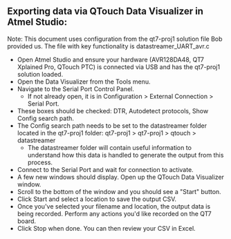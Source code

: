 ## Exporting data via QTouch Data Visualizer in Atmel Studio:
Note: This document uses configuration from the qt7-proj1 solution file Bob provided us. The file with key functionality is datastreamer_UART_avr.c

*	Open Atmel Studio and ensure your hardware (AVR128DA48, QT7 Xplained Pro, QTouch PTC) is connected via USB and has the qt7-proj1 solution loaded.
*	Open the Data Visualizer from the Tools menu.
*	Navigate to the Serial Port Control Panel.
	*	If not already open, it is in Configuration > External Connection > Serial Port.
*	These boxes should be checked: DTR, Autodetect protocols, Show Config search path.
*	The Config search path needs to be set to the datastreamer folder located in the qt7-proj1 folder: qt7-proj1 > qt7-proj1 > qtouch > datastreamer
	*	The datastreamer folder will contain useful information to understand how this data is handled to generate the output from this process.
*	Connect to the Serial Port and wait for connection to activate. 
*	A few new windows should display. Open up the QTouch Data Visualizer window.
*	Scroll to the bottom of the window and you should see a "Start" button.
*	Click Start and select a location to save the output CSV.
*	Once you've selected your filename and location, the output data is being recorded. Perform any actions you'd like recorded on the QT7 board.
*	Click Stop when done. You can then review your CSV in Excel.